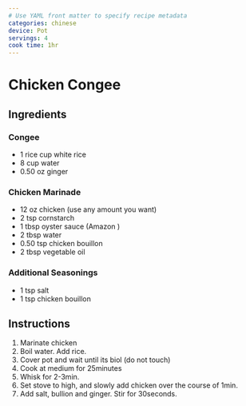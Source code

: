 ```yaml
---
# Use YAML front matter to specify recipe metadata
categories: chinese
device: Pot
servings: 4
cook time: 1hr
---
```


# Chicken Congee

## Ingredients

### Congee

- 1 rice cup white rice
- 8 cup water
- 0.50 oz ginger

### Chicken Marinade

- 12 oz chicken (use any amount you want)
- 2 tsp cornstarch
- 1 tbsp oyster sauce (Amazon​ )
- 2 tbsp water
- 0.50 tsp chicken bouillon
- 2 tbsp vegetable oil

### Additional Seasonings

- 1 tsp salt
- 1 tsp chicken bouillon

## Instructions

1. Marinate chicken
2. Boil water. Add rice.
3. Cover pot and wait until its biol (do not touch)
4. Cook at medium for 25minutes
5. Whisk for 2-3min.
6. Set stove to high, and slowly add chicken over the course of 1min.
7. Add salt, bullion and ginger. Stir for 30seconds.
